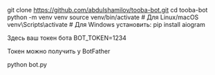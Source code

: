 git clone https://github.com/abdulshamilov/tooba-bot.git
cd tooba-bot
python -m venv venv
source venv/bin/activate  # Для Linux/macOS
venv\Scripts\activate     # Для Windows
установить:
  pip install aiogram

Здесь ваш токен бота
BOT_TOKEN=1234

Токен можно получить у BotFather

python bot.py


